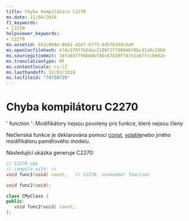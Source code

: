 ```yaml
---
title: Chyba kompilátoru C2270
ms.date: 11/04/2016
f1_keywords:
- C2270
helpviewer_keywords:
- C2270
ms.assetid: b52c068e-0b61-42e7-b775-4d57b3ddcba0
ms.openlocfilehash: 67dc970ffb5dac218072ff98046f88c31a9c2db9
ms.sourcegitcommit: 16fa847794b60bf40c67d20f74751a67fccb602e
ms.translationtype: MT
ms.contentlocale: cs-CZ
ms.lasthandoff: 12/03/2019
ms.locfileid: "74758720"
---
```

# <a name="compiler-error-c2270"></a>Chyba kompilátoru C2270

' function ': Modifikátory nejsou povoleny pro funkce, které nejsou členy

Nečlenská funkce je deklarována pomocí [const](../../cpp/const-cpp.md), [volatile](../../cpp/volatile-cpp.md)nebo jiného modifikátoru paměťového modelu.

Následující ukázka generuje C2270:

```cpp
// C2270.cpp
// compile with: /c
void func1(void) const;   // C2270, nonmember function

void func2(void);

class CMyClass {
public:
   void func2(void) const;
};
```
